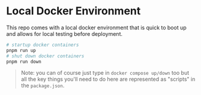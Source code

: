 # Local Docker Environment

This repo comes with a local docker environment that is quick to boot up and allows for local testing before deployment.

```bash
# startup docker containers
pnpm run up
# shut down docker containers
pnpm run down
```

> Note: you can of course just type in `docker compose up/down` too but all the key things you'll need to do here are represented as "scripts" in the `package.json`.